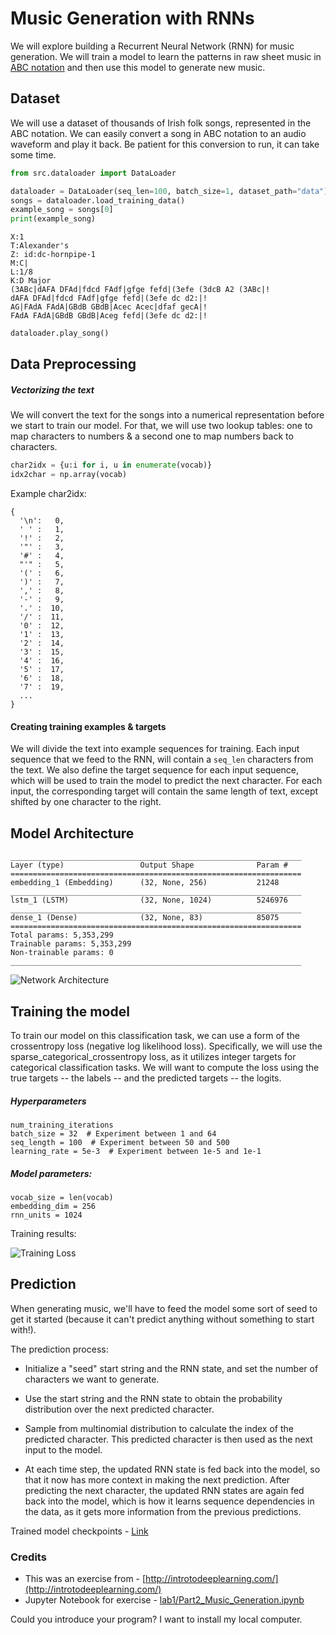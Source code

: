 # Music Generation with RNNs

We will explore building a Recurrent Neural Network (RNN) for music generation. We will train a model to learn the patterns in raw sheet music in [ABC notation](https://en.wikipedia.org/wiki/ABC_notation) and then use this model to generate new music.

## Dataset

We will use a dataset of thousands of Irish folk songs, represented in the ABC notation.
We can easily convert a song in ABC notation to an audio waveform and play it back. Be patient for this conversion to run, it can take some time.

```python
from src.dataloader import DataLoader

dataloader = DataLoader(seq_len=100, batch_size=1, dataset_path="data")
songs = dataloader.load_training_data()
example_song = songs[0]
print(example_song)
```

```
X:1
T:Alexander's
Z: id:dc-hornpipe-1
M:C|
L:1/8
K:D Major
(3ABc|dAFA DFAd|fdcd FAdf|gfge fefd|(3efe (3dcB A2 (3ABc|!
dAFA DFAd|fdcd FAdf|gfge fefd|(3efe dc d2:|!
AG|FAdA FAdA|GBdB GBdB|Acec Acec|dfaf gecA|!
FAdA FAdA|GBdB GBdB|Aceg fefd|(3efe dc d2:|!

```

```python
dataloader.play_song()
```


## Data Preprocessing

##### Vectorizing the text

We will convert the text for the songs into a numerical representation before we start to train our model. For that, we 
will use two lookup tables: one to map characters to numbers & a second one to map numbers back to characters.

```python
char2idx = {u:i for i, u in enumerate(vocab)}
idx2char = np.array(vocab)
```

Example char2idx:

```
{
  '\n':   0,
  ' ' :   1,
  '!' :   2,
  '"' :   3,
  '#' :   4,
  "'" :   5,
  '(' :   6,
  ')' :   7,
  ',' :   8,
  '-' :   9,
  '.' :  10,
  '/' :  11,
  '0' :  12,
  '1' :  13,
  '2' :  14,
  '3' :  15,
  '4' :  16,
  '5' :  17,
  '6' :  18,
  '7' :  19,
  ...
}
```

#### Creating training examples & targets

We will divide the text into example sequences for training. Each input sequence that we feed 
to the RNN, will contain a `seq_len` characters from the text. We also define the target sequence
for each input sequence, which will be used to train the model to predict the next character. For each input, 
the corresponding target will contain the same length of text, except shifted by one character to the right.

## Model Architecture

```
_________________________________________________________________
Layer (type)                 Output Shape              Param #   
=================================================================
embedding_1 (Embedding)      (32, None, 256)           21248     
_________________________________________________________________
lstm_1 (LSTM)                (32, None, 1024)          5246976   
_________________________________________________________________
dense_1 (Dense)              (32, None, 83)            85075     
=================================================================
Total params: 5,353,299
Trainable params: 5,353,299
Non-trainable params: 0
_________________________________________________________________
```

![Network Architecture](assets/network.png)

## Training the model

To train our model on this classification task, we can use a form of the crossentropy loss (negative log likelihood loss).
Specifically, we will use the sparse_categorical_crossentropy loss, as it utilizes integer targets for categorical 
classification tasks. We will want to compute the loss using the true targets -- the labels -- 
and the predicted targets -- the logits.

##### Hyperparameters
```
num_training_iterations
batch_size = 32  # Experiment between 1 and 64
seq_length = 100  # Experiment between 50 and 500
learning_rate = 5e-3  # Experiment between 1e-5 and 1e-1
```
##### Model parameters:
```
vocab_size = len(vocab)
embedding_dim = 256 
rnn_units = 1024 
```

Training results:

![Training Loss](assets/training_loss.png)


## Prediction

When generating music, we'll have to feed the model some sort of seed to get it started 
(because it can't predict anything without something to start with!).

The prediction process:

* Initialize a "seed" start string and the RNN state, and set the number of characters we want to generate.

* Use the start string and the RNN state to obtain the probability distribution over the next predicted character.

* Sample from multinomial distribution to calculate the index of the predicted character. This predicted character is then used as the next input to the model.

* At each time step, the updated RNN state is fed back into the model, so that it now has more context in making the next prediction. After predicting the next character, the updated RNN states are again fed back into the model, which is how it learns sequence dependencies in the data, as it gets more information from the previous predictions.


Trained model checkpoints - [Link]("https://github.com/sladebot/Music-Generation-RNN/releases/download/0.0.1/training_checkpoints.zip")

### Credits

* This was an exercise from - [http://introtodeeplearning.com/](http://introtodeeplearning.com/)
* Jupyter Notebook for exercise - [lab1/Part2_Music_Generation.ipynb](https://github.com/aamini/introtodeeplearning/blob/master/lab1/Part2_Music_Generation.ipynb)

Could you introduce your program? I want to install my local computer.
